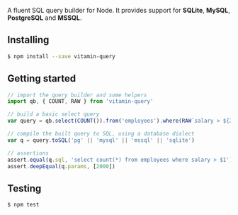 A fluent SQL query builder for Node.
It provides support for **SQLite**, **MySQL**, **PostgreSQL** and **MSSQL**.

## Installing

```bash
$ npm install --save vitamin-query
```

## Getting started

```js
// import the query builder and some helpers
import qb, { COUNT, RAW } from 'vitamin-query'

// build a basic select query
var query = qb.select(COUNT()).from('employees').where(RAW`salary > ${2000}`)

// compile the built query to SQL, using a database dialect
var q = query.toSQL('pg' || 'mysql' || 'mssql' || 'sqlite')

// assertions
assert.equal(q.sql, 'select count(*) from employees where salary > $1')
assert.deepEqual(q.params, [2000])
```

## Testing

```bash
$ npm test
```